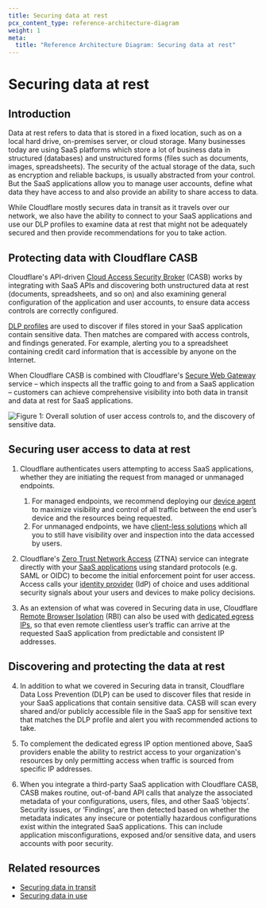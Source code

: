 ```yaml
---
title: Securing data at rest
pcx_content_type: reference-architecture-diagram
weight: 1
meta:
  title: "Reference Architecture Diagram: Securing data at rest"
---
```


# Securing data at rest

## Introduction

Data at rest refers to data that is stored in a fixed location, such as on a local hard drive, on-premises server, or cloud storage. Many businesses today are using SaaS platforms which store a lot of business data in structured (databases) and unstructured forms (files such as documents, images, spreadsheets). The security of the actual storage of the data, such as encryption and reliable backups, is usually abstracted from your control. But the SaaS applications allow you to manage user accounts, define what data they have access to and also provide an ability to share access to data.

While Cloudflare mostly secures data in transit as it travels over our network, we also have the ability to connect to your SaaS applications and use our DLP profiles to examine data at rest that might not be adequately secured and then provide recommendations for you to take action.

## Protecting data with Cloudflare CASB

Cloudflare's API-driven [Cloud Access Security Broker](/cloudflare-one/applications/scan-apps/) (CASB) works by integrating with SaaS APIs and discovering both unstructured data at rest (documents, spreadsheets, and so on) and also examining general configuration of the application and user accounts, to ensure data access controls are correctly configured.

[DLP profiles](/cloudflare-one/applications/scan-apps/casb-dlp/) are used to discover if files stored in your SaaS application contain sensitive data. Then matches are compared with access controls, and findings generated. For example, alerting you to a spreadsheet containing credit card information that is accessible by anyone on the Internet. 

When Cloudflare CASB is combined with Cloudflare's [Secure Web Gateway](/cloudflare-one/policies/gateway/) service – which inspects all the traffic going to and from a SaaS application – customers can achieve comprehensive visibility into both data in transit and data at rest for SaaS applications.

![Figure 1: Overall solution of user access controls to, and the discovery of sensitive data.](/images/reference-architecture/securing-data-at-rest/securing-data-at-rest-fig1.svg "Figure 1: Overall solution of user access controls to, and the discovery of sensitive data.")

## Securing user access to data at rest
1. Cloudflare authenticates users attempting to access SaaS applications, whether they are initiating the request from managed or unmanaged endpoints.
   1. For managed endpoints, we recommend deploying our [device agent](/cloudflare-one/connections/connect-devices/warp/) to maximize visibility and control of all traffic between the end user’s device and the resources being requested.  
   2. For unmanaged endpoints, we have [client-less solutions](/reference-architecture/diagrams/sase/sase-clientless-access-private-dns/) which all you to still have visibility over and inspection into the data accessed by users. 

2. Cloudflare's [Zero Trust Network Access](/cloudflare-one/policies/access/) (ZTNA) service can integrate directly with your [SaaS applications](/cloudflare-one/applications/configure-apps/saas-apps/) using standard protocols (e.g. SAML or OIDC) to become the initial enforcement point for user access. Access calls your [identity provider](/cloudflare-one/identity/idp-integration/) (IdP) of choice and uses additional security signals about your users and devices to make policy decisions. 

3. As an extension of what was covered in Securing data in use, Cloudflare [Remote Browser Isolation](/cloudflare-one/policies/browser-isolation/) (RBI) can also be used with [dedicated egress IPs](/cloudflare-one/policies/gateway/egress-policies/dedicated-egress-ips/), so that even remote clientless user’s traffic can arrive at the requested SaaS application from predictable and consistent IP addresses. 

## Discovering and protecting the data at rest
4. In addition to what we covered in Securing data in transit, Cloudflare Data Loss Prevention (DLP) can be used to discover files that reside in your SaaS applications that contain sensitive data. CASB will scan every shared and/or publicly accessible file in the SaaS app for sensitive text that matches the DLP profile and alert you with recommended actions to take.

5. To complement the dedicated egress IP option mentioned above, SaaS providers enable the ability to restrict access to your organization's resources by only permitting access when traffic is sourced from specific IP addresses.

6. When you integrate a third-party SaaS application with Cloudflare CASB, CASB makes routine, out-of-band API calls that analyze the associated metadata of your configurations, users, files, and other SaaS ‘objects’. Security issues, or ‘Findings’, are then detected based on whether the metadata indicates any insecure or potentially hazardous configurations exist within the integrated SaaS applications. This can include application misconfigurations, exposed and/or sensitive data, and users accounts with poor security. 

## Related resources

- [Securing data in transit](/reference-architecture/diagrams/security/securing-data-in-transit/)
- [Securing data in use](/reference-architecture/diagrams/security/securing-data-in-use/)
